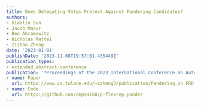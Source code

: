 ```yaml
---
title: Does Delegating Votes Protect Against Pandering Candidates?
authors:
- Xiaolin Sun
- Jacob Masur
- Ben Abramowitz
- Nicholas Mattei
- Zizhan Zheng
date: '2023-01-01'
publishDate: '2023-11-08T19:57:01.435449Z'
publication_types:
- extended_abstract-conference
publication: '*Proceedings of the 2023 International Conference on Autonomous Agents and Multiagent Systems (AAMAS)*'
- name: Paper
  url: https://www.cs.tulane.edu/~zzheng3/publication/Pandering_in_FRD.pdf
- name: Code
  url: https://github.com/cmps4150/p-flexrep_pander
---
```

